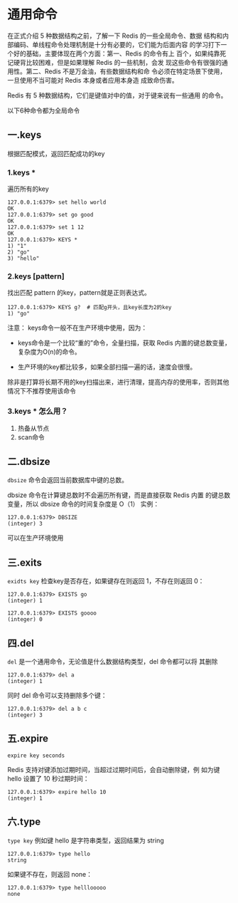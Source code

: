 # 通用命令
在正式介绍 5 种数据结构之前，了解⼀下 Redis 的⼀些全局命令、数据
结构和内部编码、单线程命令处理机制是⼗分有必要的，它们能为后⾯内容
的学习打下⼀个好的基础，主要体现在两个⽅⾯：第⼀、Redis 的命令有上
百个，如果纯靠死记硬背⽐较困难，但是如果理解 Redis 的⼀些机制，会发
现这些命令有很强的通⽤性。第⼆、Redis 不是万⾦油，有些数据结构和命
令必须在特定场景下使⽤，⼀旦使⽤不当可能对 Redis 本⾝或者应⽤本⾝造
成致命伤害。

Redis 有 5 种数据结构，它们是键值对中的值，对于键来说有⼀些通⽤
的命令。

以下6种命令都为全局命令
## 一.keys
根据匹配模式，返回匹配成功的key

### 1.keys *   
遍历所有的key
```
127.0.0.1:6379> set hello world
OK
127.0.0.1:6379> set go good
OK
127.0.0.1:6379> set 1 12
OK
127.0.0.1:6379> KEYS *
1) "1"
2) "go"
3) "hello"

```
### 2.keys [pattern] 
找出匹配 pattern 的key，pattern就是正则表达式。
```
127.0.0.1:6379> KEYS g?  # 匹配g开头，且key长度为2的key
1) "go"
```
注意：
keys命令一般不在生产环境中使用，因为：
- keys命令是一个比较“重的”命令，全量扫描，获取 Redis 内置的键总数变量，复杂度为O(n)的命令。

- 生产环境的key都比较多，如果全部扫描一遍的话，速度会很慢。

除非是打算将长期不用的key扫描出来，进行清理，提高内存的使用率，否则其他情况下不推荐使用该命令

### 3.keys * 怎么用？
1. 热备从节点
2. scan命令

## 二.dbsize
`dbsize` 命令会返回当前数据库中键的总数。

dbsize 命令在计算键总数时不会遍历所有键，⽽是直接获取 Redis 内置
的键总数变量，所以 dbsize 命令的时间复杂度是 O（1）
实例：
```
127.0.0.1:6379> DBSIZE
(integer) 3
```
可以在生产环境使用
## 三.exits
`exidts key` 检查key是否存在，如果键存在则返回 1，不存在则返回 0：

```
127.0.0.1:6379> EXISTS go
(integer) 1

127.0.0.1:6379> EXISTS goooo
(integer) 0
```
## 四.del
`del` 是⼀个通⽤命令，⽆论值是什么数据结构类型，del 命令都可以将
其删除
```
127.0.0.1:6379> del a
(integer) 1
```
同时 del 命令可以⽀持删除多个键：
```
127.0.0.1:6379> del a b c
(integer) 3
```
## 五.expire
`expire key seconds`

Redis ⽀持对键添加过期时间，当超过过期时间后，会⾃动删除键，例
如为键 hello 设置了 10 秒过期时间：
```
127.0.0.1:6379> expire hello 10
(integer) 1
```

## 六.type
`type key`
例如键 hello 是字符串类型，返回结果为 string
```
127.0.0.1:6379> type hello
string
```
如果键不存在，则返回 none：
```
127.0.0.1:6379> type helllooooo   
none
```